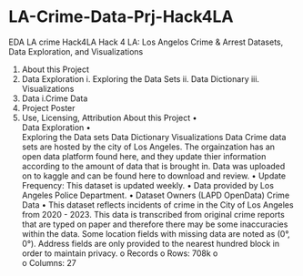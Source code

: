 # LA-Crime-Data-Prj-Hack4LA
EDA LA crime Hack4LA
Hack 4 LA: Los Angelos Crime & Arrest Datasets, Data Exploration, and Visualizations
1.	About this Project
2.	Data Exploration
i. Exploring the Data Sets
ii. Data Dictionary
iii. Visualizations
3.	Data
i.Crime Data
4.	Project Poster
5.	Use, Licensing, Attribution
About this Project
•	
Data Exploration
•	
Exploring the Data sets
Data Dictionary
Visualizations
Data
   Crime data sets are hosted by the city of Los Angeles. The orgainzation has an open data platform found here, and they update thier information according to the amount of data that is brought in. Data was uploaded on to kaggle and can be found here to download and review.
•	Update Frequency: This dataset is updated weekly.
•	Data provided by Los Angeles Police Department.
•	Dataset Owners (LAPD OpenData)
Crime Data
•	This dataset reflects incidents of crime in the City of Los Angeles from 2020 - 2023. This data is transcribed from original crime reports that are typed on paper and therefore there may be some inaccuracies within the data. Some location fields with missing data are noted as (0°, 0°). Address fields are only provided to the nearest hundred block in order to maintain privacy.
o	Records
o	Rows: 708k
o	
o	Columns: 27

